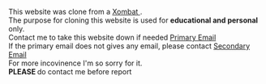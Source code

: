 This website was clone from a <a href="http://xombat.dk/"> Xombat </a>. <br> 
The purpose for cloning this website is used for <b>educational and personal</b> only. <br> 
Contact me to take this website down if needed <a href="mailto:jialecjl2016@gmail.com"> Primary Email </a> <br> 
If the primary email does not gives any email, please contact <a href="mailto:jialechjl2016@gmail.com"> Secondary Email </a> <br> 
For more incovinence I'm so sorry for it. <br> 
<b> PLEASE </b> do contact me before report 
